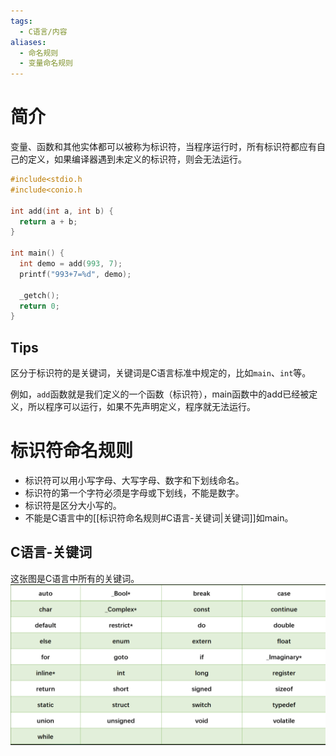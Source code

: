 ```yaml
---
tags:
  - C语言/内容
aliases:
  - 命名规则
  - 变量命名规则
---
```

# 简介
变量、函数和其他实体都可以被称为标识符，当程序运行时，所有标识符都应有自己的定义，如果编译器遇到未定义的标识符，则会无法运行。

  ```c
  #include<stdio.h
  #include<conio.h
  
  int add(int a, int b) {
  	return a + b;
  }
  
  int main() {
  	int demo = add(993, 7);
  	printf("993+7=%d", demo);
  
  	_getch();
  	return 0;
  }
  ```

## Tips
区分于标识符的是关键词，关键词是C语言标准中规定的，比如`main`、`int`等。

  例如，`add`函数就是我们定义的一个函数（标识符），main函数中的add已经被定义，所以程序可以运行，如果不先声明定义，程序就无法运行。

# 标识符命名规则

  -   标识符可以用小写字母、大写字母、数字和下划线命名。
  -   标识符的第一个字符必须是字母或下划线，不能是数字。
  -   标识符是区分大小写的。
  -   不能是C语言中的[[标识符命名规则#C语言-关键词|关键词]]如main。
## C语言-关键词

  这张图是C语言中所有的关键词。
  ![image-20230826211222290](C语言笔记/C-files/C语言关键词.png)
